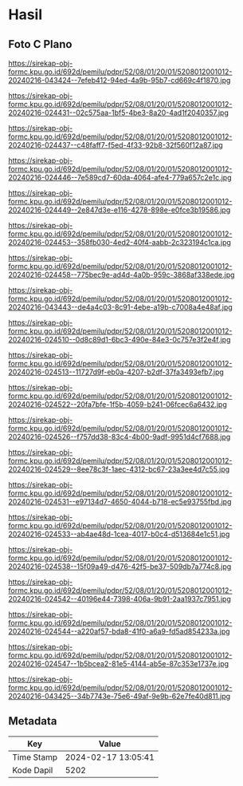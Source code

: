 # Hasil

## Foto C Plano

https://sirekap-obj-formc.kpu.go.id/692d/pemilu/pdpr/52/08/01/20/01/5208012001012-20240216-043424--7efeb412-94ed-4a9b-95b7-cd669c4f1870.jpg

https://sirekap-obj-formc.kpu.go.id/692d/pemilu/pdpr/52/08/01/20/01/5208012001012-20240216-024431--02c575aa-1bf5-4be3-8a20-4ad1f2040357.jpg

https://sirekap-obj-formc.kpu.go.id/692d/pemilu/pdpr/52/08/01/20/01/5208012001012-20240216-024437--c48faff7-f5ed-4f33-92b8-32f560f12a87.jpg

https://sirekap-obj-formc.kpu.go.id/692d/pemilu/pdpr/52/08/01/20/01/5208012001012-20240216-024446--7e589cd7-60da-4064-afe4-779a657c2e1c.jpg

https://sirekap-obj-formc.kpu.go.id/692d/pemilu/pdpr/52/08/01/20/01/5208012001012-20240216-024449--2e847d3e-e116-4278-898e-e0fce3b19586.jpg

https://sirekap-obj-formc.kpu.go.id/692d/pemilu/pdpr/52/08/01/20/01/5208012001012-20240216-024453--358fb030-4ed2-40f4-aabb-2c323194c1ca.jpg

https://sirekap-obj-formc.kpu.go.id/692d/pemilu/pdpr/52/08/01/20/01/5208012001012-20240216-024458--775bec9e-ad4d-4a0b-959c-3868af338ede.jpg

https://sirekap-obj-formc.kpu.go.id/692d/pemilu/pdpr/52/08/01/20/01/5208012001012-20240216-043443--de4a4c03-8c91-4ebe-a19b-c7008a4e48af.jpg

https://sirekap-obj-formc.kpu.go.id/692d/pemilu/pdpr/52/08/01/20/01/5208012001012-20240216-024510--0d8c89d1-6bc3-490e-84e3-0c757e3f2e4f.jpg

https://sirekap-obj-formc.kpu.go.id/692d/pemilu/pdpr/52/08/01/20/01/5208012001012-20240216-024513--11727d9f-eb0a-4207-b2df-37fa3493efb7.jpg

https://sirekap-obj-formc.kpu.go.id/692d/pemilu/pdpr/52/08/01/20/01/5208012001012-20240216-024522--20fa7bfe-1f5b-4059-b241-06fcec6a6432.jpg

https://sirekap-obj-formc.kpu.go.id/692d/pemilu/pdpr/52/08/01/20/01/5208012001012-20240216-024526--f757dd38-83c4-4b00-9adf-9951d4cf7688.jpg

https://sirekap-obj-formc.kpu.go.id/692d/pemilu/pdpr/52/08/01/20/01/5208012001012-20240216-024529--8ee78c3f-1aec-4312-bc67-23a3ee4d7c55.jpg

https://sirekap-obj-formc.kpu.go.id/692d/pemilu/pdpr/52/08/01/20/01/5208012001012-20240216-024531--e97134d7-4650-4044-b718-ec5e93755fbd.jpg

https://sirekap-obj-formc.kpu.go.id/692d/pemilu/pdpr/52/08/01/20/01/5208012001012-20240216-024533--ab4ae48d-1cea-4017-b0c4-d513684e1c51.jpg

https://sirekap-obj-formc.kpu.go.id/692d/pemilu/pdpr/52/08/01/20/01/5208012001012-20240216-024538--15f09a49-d476-42f5-be37-509db7a774c8.jpg

https://sirekap-obj-formc.kpu.go.id/692d/pemilu/pdpr/52/08/01/20/01/5208012001012-20240216-024542--40196e44-7398-406a-9b91-2aa1937c7951.jpg

https://sirekap-obj-formc.kpu.go.id/692d/pemilu/pdpr/52/08/01/20/01/5208012001012-20240216-024544--a220af57-bda8-41f0-a6a9-fd5ad854233a.jpg

https://sirekap-obj-formc.kpu.go.id/692d/pemilu/pdpr/52/08/01/20/01/5208012001012-20240216-024547--1b5bcea2-81e5-4144-ab5e-87c353e1737e.jpg

https://sirekap-obj-formc.kpu.go.id/692d/pemilu/pdpr/52/08/01/20/01/5208012001012-20240216-043425--34b7743e-75e6-49af-9e9b-62e7fe40d811.jpg


## Metadata

| Key        | Value               |
| ---------- | ------------------- |
| Time Stamp | 2024-02-17 13:05:41 |
| Kode Dapil | 5202                |



